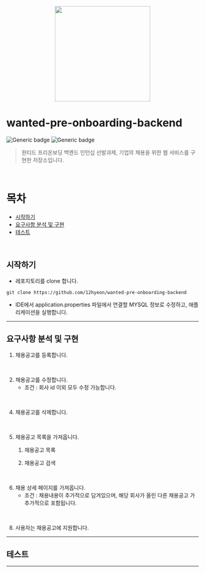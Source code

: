 
<p align="center">
    <img src="https://bow-hair-db3.notion.site/image/https%3A%2F%2Fprod-files-secure.s3.us-west-2.amazonaws.com%2F571a24a3-05f9-4ea5-b01f-cba1a3ac070d%2Fa864b64b-c5ad-4d82-b7bc-2bcabc892bbc%2Fhome.jpeg?table=block&id=1850bca2-6fda-4e0c-a141-0df270c03409&spaceId=571a24a3-05f9-4ea5-b01f-cba1a3ac070d&width=2000&userId=&cache=v2" width="250px">
</p>

# wanted-pre-onboarding-backend 

![Generic badge](https://img.shields.io/badge/pre_onboarding-assignment-green.svg)
![Generic badge](https://img.shields.io/badge/version-1.0.0-brightgreen.svg)

> 원티드 프리온보딩 백엔드 인턴십 선발과제, 기업의 채용을 위한 웹 서비스를 구현한 저장소입니다.


 <br>
<!--
<img src="./operation.gif">
-->

# 목차

- [시작하기](#시작하기)
- [요구사항 분석 및 구현](#요구사항-분석-및-구현)
- [테스트](#테스트)

<br>

## 시작하기
- 레포지토리를 clone 합니다.
```git
git clone https://github.com/12hyeon/wanted-pre-onboarding-backend
``` 
- IDE에서 application.properties 파일에서 연결할 MYSQL 정보로 수정하고, 애플리케이션을 실행합니다.

---

## 요구사항 분석 및 구현

1. 채용공고를 등록합니다.

<br>

2. 채용공고를 수정합니다.
   - 조건 : 회사 id 이외 모두 수정 가능합니다.

<br>

4. 채용공고를 삭제합니다.

<br>

5. 채용공고 목록을 가져옵니다.
   1) 채용공고 목록
      
   2) 채용공고 검색

<br>

6. 채용 상세 페이지를 가져옵니다.
   - 조건 : 채용내용이 추가적으로 담겨있으며, 해당 회사가 올린 다른 채용공고 가 추가적으로 포함됩니다.

<br>

8. 사용자는 채용공고에 지원합니다.

---

## 테스트

---
